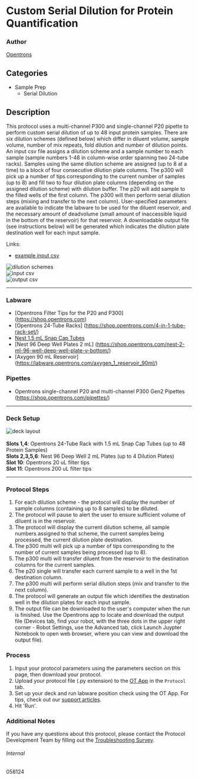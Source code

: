 # Custom Serial Dilution for Protein Quantification

### Author
[Opentrons](https://opentrons.com/)


## Categories
* Sample Prep
	* Serial Dilution

## Description
This protocol uses a multi-channel P300 and single-channel P20 pipette to perform custom serial dilution of up to 48 input protein samples. There are six dilution schemes (defined below) which differ in diluent volume, sample volume, number of mix repeats, fold dilution and number of dilution points. An input csv file assigns a dilution scheme and a sample number to each sample (sample numbers 1-48 in column-wise order spanning two 24-tube racks). Samples using the same dilution scheme are assigned (up to 8 at a time) to a block of four consecutive dilution plate columns. The p300 will pick up a number of tips corresponding to the current number of samples (up to 8) and fill two to four dilution plate columns (depending on the assigned dilution scheme) with dilution buffer. The p20 will add sample to the filled wells of the first column. The p300 will then perform serial dilution steps (mixing and transfer to the next column). User-specified parameters are available to indicate the labware to be used for the diluent reservoir, and the necessary amount of deadvolume (small amount of inaccessible liquid in the bottom of the reservoir) for that reservoir. A downloadable output file (see instructions below) will be generated which indicates the dilution plate destination well for each input sample.

Links:
* [example input csv](https://opentrons-protocol-library-website.s3.amazonaws.com/custom-README-images/058124/input_csv.csv)</br>

![dilution schemes](https://opentrons-protocol-library-website.s3.amazonaws.com/custom-README-images/058124/screenshot-dilutionparameters.png)</br>
![input csv](https://opentrons-protocol-library-website.s3.amazonaws.com/custom-README-images/058124/screenshot-inputfile.png)</br>
![output csv](https://opentrons-protocol-library-website.s3.amazonaws.com/custom-README-images/058124/screenshot-outputfile.png)</br>

---


### Labware
* [Opentrons Filter Tips for the P20 and P300] (https://shop.opentrons.com)
* [Opentrons 24-Tube Racks] (https://shop.opentrons.com/4-in-1-tube-rack-set/)
* [Nest 1.5 mL Snap Cap Tubes](https://shop.opentrons.com/nest-1-5-ml-microcentrifuge-tube/)
* [Nest 96 Deep Well Plates 2 mL] (https://shop.opentrons.com/nest-2-ml-96-well-deep-well-plate-v-bottom/)
* [Axygen 90 mL Reservoir] (https://labware.opentrons.com/axygen_1_reservoir_90ml/)



### Pipettes
* Opentrons single-channel P20 and multi-channel P300 Gen2 Pipettes (https://shop.opentrons.com/pipettes/)


---

### Deck Setup
![deck layout](https://opentrons-protocol-library-website.s3.amazonaws.com/custom-README-images/058124/screenshot-deck.png)
</br>
</br>
**Slots 1,4**: Opentrons 24-Tube Rack with 1.5 mL Snap Cap Tubes (up to 48 Protein Samples) </br>
**Slots 2,3,5,6**: Nest 96 Deep Well 2 mL Plates (up to 4 Dilution Plates) </br>
**Slot 10**: Opentrons 20 uL filter tips </br>
**Slot 11**: Opentrons 200 uL filter tips </br>




---

### Protocol Steps
1. For each dilution scheme - the protocol will display the number of sample columns (containing up to 8 samples) to be diluted.
2. The protocol will pause to alert the user to ensure sufficient volume of diluent is in the reservoir.
3. The protocol will display the current dilution scheme, all sample numbers assigned to that scheme, the current samples being processed, the current dilution plate destination.
4. The p300 multi will pick up a number of tips corresponding to the number of current samples being processed (up to 8).
5. The p300 multi will transfer diluent from the reservoir to the destination columns for the current samples.
6. The p20 single will transfer each current sample to a well in the 1st destination column.
7. The p300 multi will perform serial dilution steps (mix and transfer to the next column).
8. The protocol will generate an output file which identifies the destination well in the dilution plates for each input sample.
9. The output file can be downloaded to the user's computer when the run is finished. Use the Opentrons app to locate and download the output file (Devices tab, find your robot, with the three dots in the upper right corner - Robot Settings, use the Advanced tab, click Launch Juypter Notebook to open web browser, where you can view and download the output file).


### Process
1. Input your protocol parameters using the parameters section on this page, then download your protocol.
2. Upload your protocol file (.py extension) to the [OT App](https://opentrons.com/ot-app) in the `Protocol` tab.
3. Set up your deck and run labware position check using the OT App. For tips, check out our [support articles](https://support.opentrons.com/en/collections/1559720-guide-for-getting-started-with-the-ot-2).
4. Hit 'Run'.

### Additional Notes
If you have any questions about this protocol, please contact the Protocol Development Team by filling out the [Troubleshooting Survey](https://protocol-troubleshooting.paperform.co/).

###### Internal
058124
